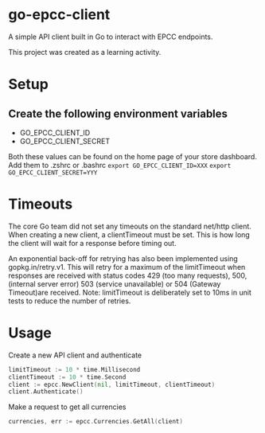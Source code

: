 # go-epcc-client
A simple API client built in Go to interact with EPCC endpoints.

This project was created as a learning activity.

# Setup
## Create the following environment variables
* GO_EPCC_CLIENT_ID 
* GO_EPCC_CLIENT_SECRET

Both these values can be found on the home page of your store dashboard.
Add them to .zshrc or .bashrc
`export GO_EPCC_CLIENT_ID=XXX`
`export GO_EPCC_CLIENT_SECRET=YYY`

# Timeouts
The core Go team did not set any timeouts on the standard net/http client. When creating a new client, a clientTimeout must be set. This is how long the client will wait for a response before timing out.

An exponential back-off for retrying has also been implemented using gopkg.in/retry.v1. This will retry for a maximum of the limitTimeout when responses are received with status codes 429 (too many requests), 500, (internal server error) 503 (service unavailable) or 504 (Gateway Timeout)are received. Note: limitTimeout is deliberately set to 10ms in unit tests to reduce the number of retries.


# Usage
Create a new API client and authenticate
```go
limitTimeout := 10 * time.Millisecond
clientTimeout := 10 * time.Second
client := epcc.NewClient(nil, limitTimeout, clientTimeout)
client.Authenticate()
```

Make a request to get all currencies
```go
currencies, err := epcc.Currencies.GetAll(client)
```